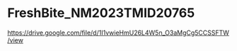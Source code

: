 # FreshBite_NM2023TMID20765

https://drive.google.com/file/d/1I1vwieHmU26L4W5n_O3aMgCg5CCSSFTW/view
